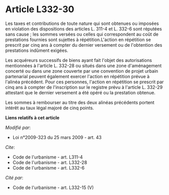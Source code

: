 # Article L332-30

Les taxes et contributions de toute nature qui sont obtenues ou imposées en violation des dispositions des articles L. 311-4
et L. 332-6 sont réputées sans cause ; les sommes versées ou celles qui correspondent au coût de prestations fournies sont
sujettes à répétition.L'action en répétition se prescrit par cinq ans à compter du dernier versement ou de l'obtention des
prestations indûment exigées. 

Les acquéreurs successifs de biens ayant fait l'objet des autorisations mentionnées à l'article L. 332-28 ou situés dans une
zone d'aménagement concerté ou dans une zone couverte par une convention de projet urbain partenarial peuvent également
exercer l'action en répétition prévue à l'alinéa précédent. Pour ces personnes, l'action en répétition se prescrit par cinq
ans à compter de l'inscription sur le registre prévu à l'article L. 332-29 attestant que le dernier versement a été opéré ou
la prestation obtenue. 

Les sommes à rembourser au titre des deux alinéas précédents portent intérêt au taux légal majoré de cinq points.

**Liens relatifs à cet article**

_Modifié par_:

  - Loi n°2009-323 du 25 mars 2009 - art. 43

_Cite_:

  - Code de l'urbanisme - art. L311-4
  - Code de l'urbanisme - art. L332-28
  - Code de l'urbanisme - art. L332-6

_Cité par_:

  - Code de l'urbanisme - art. L332-15 (V)
